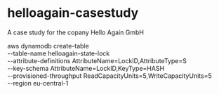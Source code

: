 # helloagain-casestudy
A case study for the copany Hello Again GmbH

aws dynamodb create-table \
  --table-name helloagain-state-lock \
  --attribute-definitions AttributeName=LockID,AttributeType=S \
  --key-schema AttributeName=LockID,KeyType=HASH \
  --provisioned-throughput ReadCapacityUnits=5,WriteCapacityUnits=5 \
  --region eu-central-1

